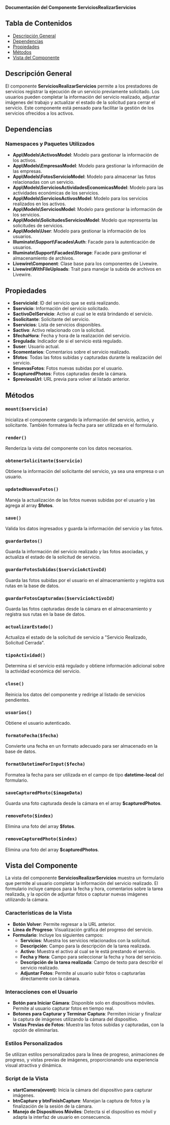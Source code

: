 **Documentación del Componente ServiciosRealizarServicios**

## Tabla de Contenidos
- [Descripción General](#descripción-general)
- [Dependencias](#dependencias)
- [Propiedades](#propiedades)
- [Métodos](#métodos)
- [Vista del Componente](#vista-del-componente)

## Descripción General
El componente **ServiciosRealizarServicios** permite a los prestadores de servicios registrar la ejecución de un servicio previamente solicitado. Los usuarios pueden completar la información del servicio realizado, adjuntar imágenes del trabajo y actualizar el estado de la solicitud para cerrar el servicio. Este componente está pensado para facilitar la gestión de los servicios ofrecidos a los activos.

## Dependencias

### Namespaces y Paquetes Utilizados
- **App\Models\ActivosModel**: Modelo para gestionar la información de los activos.
- **App\Models\EmpresasModel**: Modelo para gestionar la información de las empresas.
- **App\Models\FotosServicioModel**: Modelo para almacenar las fotos relacionadas con un servicio.
- **App\Models\ServiciosActividadesEconomicasModel**: Modelo para las actividades económicas de los servicios.
- **App\Models\ServiciosActivosModel**: Modelo para los servicios realizados en los activos.
- **App\Models\ServiciosModel**: Modelo para gestionar la información de los servicios.
- **App\Models\SolicitudesServiciosModel**: Modelo que representa las solicitudes de servicios.
- **App\Models\User**: Modelo para gestionar la información de los usuarios.
- **Illuminate\Support\Facades\Auth**: Facade para la autenticación de usuarios.
- **Illuminate\Support\Facades\Storage**: Facade para gestionar el almacenamiento de archivos.
- **Livewire\Component**: Clase base para los componentes de Livewire.
- **Livewire\WithFileUploads**: Trait para manejar la subida de archivos en Livewire.

## Propiedades

- **$servicioId**: ID del servicio que se está realizando.
- **$servicio**: Información del servicio solicitado.
- **$activoDelServicio**: Activo al cual se le está brindando el servicio.
- **$solicitante**: Solicitante del servicio.
- **$servicios**: Lista de servicios disponibles.
- **$activo**: Activo relacionado con la solicitud.
- **$fechaHora**: Fecha y hora de la realización del servicio.
- **$regulada**: Indicador de si el servicio está regulado.
- **$user**: Usuario actual.
- **$comentarios**: Comentarios sobre el servicio realizado.
- **$fotos**: Todas las fotos subidas y capturadas durante la realización del servicio.
- **$nuevasFotos**: Fotos nuevas subidas por el usuario.
- **$capturedPhotos**: Fotos capturadas desde la cámara.
- **$previousUrl**: URL previa para volver al listado anterior.

## Métodos

### `mount($servicio)`
Inicializa el componente cargando la información del servicio, activo, y solicitante. También formatea la fecha para ser utilizada en el formulario.

### `render()`
Renderiza la vista del componente con los datos necesarios.

### `obtenerSolicitante($servicio)`
Obtiene la información del solicitante del servicio, ya sea una empresa o un usuario.

### `updatedNuevasFotos()`
Maneja la actualización de las fotos nuevas subidas por el usuario y las agrega al array **$fotos**.

### `save()`
Valida los datos ingresados y guarda la información del servicio y las fotos.

### `guardarDatos()`
Guarda la información del servicio realizado y las fotos asociadas, y actualiza el estado de la solicitud de servicio.

### `guardarFotosSubidas($servicioActivoId)`
Guarda las fotos subidas por el usuario en el almacenamiento y registra sus rutas en la base de datos.

### `guardarFotosCapturadas($servicioActivoId)`
Guarda las fotos capturadas desde la cámara en el almacenamiento y registra sus rutas en la base de datos.

### `actualizarEstado()`
Actualiza el estado de la solicitud de servicio a "Servicio Realizado, Solicitud Cerrada".

### `tipoActividad()`
Determina si el servicio está regulado y obtiene información adicional sobre la actividad económica del servicio.

### `close()`
Reinicia los datos del componente y redirige al listado de servicios pendientes.

### `usuarios()`
Obtiene el usuario autenticado.

### `formatoFecha($fecha)`
Convierte una fecha en un formato adecuado para ser almacenado en la base de datos.

### `formatDatetimeForInput($fecha)`
Formatea la fecha para ser utilizada en el campo de tipo **datetime-local** del formulario.

### `saveCapturedPhoto($imageData)`
Guarda una foto capturada desde la cámara en el array **$capturedPhotos**.

### `removeFoto($index)`
Elimina una foto del array **$fotos**.

### `removeCapturedPhoto($index)`
Elimina una foto del array **$capturedPhotos**.

## Vista del Componente
La vista del componente **ServiciosRealizarServicios** muestra un formulario que permite al usuario completar la información del servicio realizado. El formulario incluye campos para la fecha y hora, comentarios sobre la tarea realizada, y la opción de adjuntar fotos o capturar nuevas imágenes utilizando la cámara.

### Características de la Vista
- **Botón Volver**: Permite regresar a la URL anterior.
- **Línea de Progreso**: Visualización gráfica del progreso del servicio.
- **Formulario**: Incluye los siguientes campos:
  - **Servicios**: Muestra los servicios relacionados con la solicitud.
  - **Descripción**: Campo para la descripción de la tarea realizada.
  - **Activo**: Muestra el activo al cual se le está prestando el servicio.
  - **Fecha y Hora**: Campo para seleccionar la fecha y hora del servicio.
  - **Descripción de la tarea realizada**: Campo de texto para describir el servicio realizado.
  - **Adjuntar Fotos**: Permite al usuario subir fotos o capturarlas directamente con la cámara.

### Interacciones con el Usuario
- **Botón para Iniciar Cámara**: Disponible solo en dispositivos móviles. Permite al usuario capturar fotos en tiempo real.
- **Botones para Capturar y Terminar Captura**: Permiten iniciar y finalizar la captura de imágenes utilizando la cámara del dispositivo.
- **Vistas Previas de Fotos**: Muestra las fotos subidas y capturadas, con la opción de eliminarlas.

### Estilos Personalizados
Se utilizan estilos personalizados para la línea de progreso, animaciones de progreso, y vistas previas de imágenes, proporcionando una experiencia visual atractiva y dinámica.

### Script de la Vista
- **startCamera(event)**: Inicia la cámara del dispositivo para capturar imágenes.
- **btnCapture y btnFinishCapture**: Manejan la captura de fotos y la finalización de la sesión de la cámara.
- **Manejo de Dispositivos Móviles**: Detecta si el dispositivo es móvil y adapta la interfaz de usuario en consecuencia.



